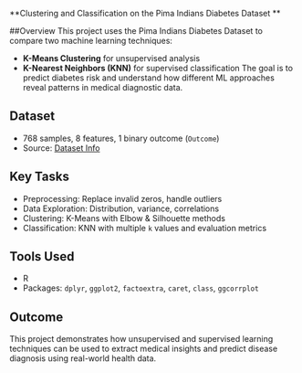 **Clustering and Classification on the Pima Indians Diabetes Dataset
**

##Overview
This project uses the Pima Indians Diabetes Dataset to compare two machine learning techniques:
- **K-Means Clustering** for unsupervised analysis
- **K-Nearest Neighbors (KNN)** for supervised classification
The goal is to predict diabetes risk and understand how different ML approaches reveal patterns in medical diagnostic data.

## Dataset
- 768 samples, 8 features, 1 binary outcome (`Outcome`)
- Source: [Dataset Info](https://raw.githubusercontent.com/jbrownlee/Datasets/master/pima-indians-diabetes.names)

## Key Tasks
- Preprocessing: Replace invalid zeros, handle outliers  
- Data Exploration: Distribution, variance, correlations  
- Clustering: K-Means with Elbow & Silhouette methods  
- Classification: KNN with multiple `k` values and evaluation metrics

## Tools Used
- R  
- Packages: `dplyr`, `ggplot2`, `factoextra`, `caret`, `class`, `ggcorrplot`

## Outcome
This project demonstrates how unsupervised and supervised learning techniques can be used to extract medical insights and predict disease diagnosis using real-world health data.


